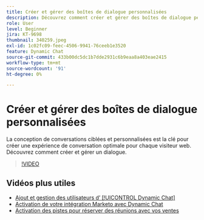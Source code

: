 ```yaml
---
title: Créer et gérer des boîtes de dialogue personnalisées
description: Découvrez comment créer et gérer des boîtes de dialogue personnalisées. La conception de conversations ciblées et personnalisées est la clé pour créer une expérience de conversation optimale pour chaque visiteur web.
role: User
level: Beginner
jira: KT-9698
thumbnail: 340259.jpeg
exl-id: 1c02fc09-feec-4506-9941-76ceeb1e3520
feature: Dynamic Chat
source-git-commit: 433b00dc5dc1b7dde2931c6b9eaa8a403eae2415
workflow-type: tm+mt
source-wordcount: '91'
ht-degree: 0%

---
```


# Créer et gérer des boîtes de dialogue personnalisées

La conception de conversations ciblées et personnalisées est la clé pour créer une expérience de conversation optimale pour chaque visiteur web. Découvrez comment créer et gérer un dialogue.

>[!VIDEO](https://video.tv.adobe.com/v/340259/?quality=12&learn=on)

## Vidéos plus utiles

* [Ajout et gestion des utilisateurs d’ [!UICONTROL Dynamic Chat]](user-management.md)
* [Activation de votre intégration Marketo avec Dynamic Chat](marketo-integration.md)
* [Activation des pistes pour réserver des réunions avec vos ventes](meeting-booking.md)

